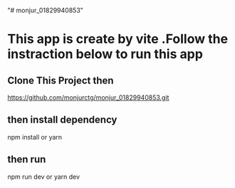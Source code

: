 "# monjur_01829940853" 
# This app is create by vite  .Follow the instraction below to run this  app
## Clone This Project then
https://github.com/monjurctg/monjur_01829940853.git
##  then install dependency 
npm install or yarn 

## then run
npm run dev or yarn dev


